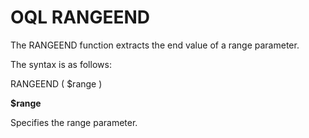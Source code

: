 # OQL RANGEEND


The RANGEEND function extracts the end value of a range parameter.

The syntax is as follows:

RANGEEND ( $range )

**$range**

Specifies the range parameter.
